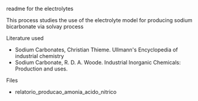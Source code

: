 readme for the electrolytes

This process studies the use of the electrolyte model for producing sodium bicarbonate via solvay process



Literature used 

- Sodium Carbonates, Christian Thieme. Ullmann's Encyclopedia of industrial chemistry
- Sodium Carbonate, R. D. A. Woode. Industrial Inorganic Chemicals: Production and uses. 



Files

- relatorio_producao_amonia_acido_nitrico

  

